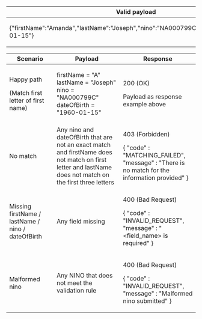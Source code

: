 <table>
    <col width="100%">
    <thead>
    <tr>
        <th>Valid payload</th>
    </tr>
    </thead>
    <tbody>
    <tr>
        <td><p>{&quot;firstName&quot;:&quot;Amanda&quot;,&quot;lastName&quot;:&quot;Joseph&quot;,&quot;nino&quot;:&quot;NA000799C&quot;,&quot;dateOfBirth&quot;:&quot;1960-01-15&quot;}</p></td>
    </tr>
    </tbody>
</table>

<table>
    <col width="25%">
    <col width="35%">
    <col width="40%">
    <thead>
    <tr>
        <th>Scenario</th>
        <th>Payload</th>
        <th>Response</th>
    </tr>
    </thead>
    <tbody>
    <tr>
        <td><p>Happy path</p>
        <p>(Match first letter of first name)</p></td>
        <td><p>firstName = &quot;A&quot;<br/>lastName = &quot;Joseph&quot;<br/>nino = &quot;NA000799C&quot;<br/>dateOfBirth = &quot;1960-01-15&quot;</p></td>
        <td><p>200 (OK)</p><p>Payload as response example above</p></td>
    </tr>
    <tr>
        <td><p>No match</p></td>
        <td>Any nino and dateOfBirth that are not an exact match and firstName does not match on first letter and lastName does not match on the first three letters</td>
        <td><p>403 (Forbidden)</p>
        <p>{ &quot;code&quot; : &quot;MATCHING_FAILED&quot;,<br/>&quot;message&quot; : &quot;There is no match for the information provided&quot; }</p></td>
    </tr>
    <tr>
          <td><p>Missing firstName &#47; lastName &#47; nino &#47; dateOfBirth</p></td>
          <td>Any field missing</td>
          <td><p>400 (Bad Request)</p>
          <p>{ &quot;code&quot; : &quot;INVALID_REQUEST&quot;,<br/>&quot;message&quot; : &quot;&#60;field_name&#62; is required&quot; }</p></td>
    </tr>
    <tr>
        <td><p>Malformed nino</p></td>
        <td><p>Any NINO that does not meet the validation rule</p></td>
        <td>
            <p>400 (Bad Request)</p>
            <p>{ &quot;code&quot; : &quot;INVALID_REQUEST&quot;,<br/>&quot;message&quot; : &quot;Malformed nino submitted&quot; }</p></td>
        </td>
    </tr>
  </tbody>
</table>